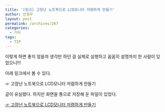 ```yaml
---
title: '[링크] 고장난 노트북으로 LCD모니터 저렴하게 만들기'
author: 안형우
layout: post
permalink: /archives/267
categories:
  - 기타
tags:
  - TIP
---
```

이렇게 하면 좋지 않을까 생각만 하던 걸 실제로 실행하고 꼼꼼히 설명까지 한 사람이 있었으니!!!

아래 링크에서 볼 수 있다.

☞ 고장난 노트북으로 LCD모니터 저렴하게 만들기

글이 유실됐다. 하지만 화면을 통으로 저장해 둔 파일이 있었다.

[☞ 고장난 노트북으로 LCD모니터 저렴하게 만들기](./uploads/2010/make-your-lcd-monitor-cheap-with-a-broken-laptop.7z)
